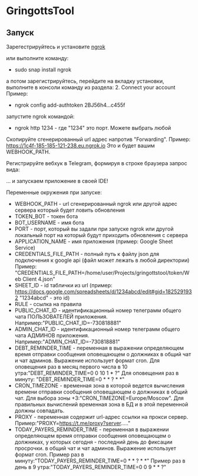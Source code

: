 # GringottsTool



## Запуск

Зарегестрируйтесь и установите [ngrok](https://dashboard.ngrok.com/get-started/setup)

или выполните команду:

* sudo snap install ngrok

а потом зарегистрируйтесь, перейдите на вкладку установки, выполните в консоли команду из раздела: 2. Connect your account
Пример: 

* ngrok config add-authtoken 2BJ56h4...c455f

запустите ngrok командой:

* ngrok http 1234 - где "1234" это порт. Можете выбрать любой

Скопируйте сгенерированный url адрес напротив "Forwarding". Пример: https://1c4f-185-185-121-238.eu.ngrok.io
Это и будет вашим WEBHOOK_PATH.

Регистрируйте вебхук в Telegram, формируя в строке браузера запрос вида:

… и запускаем приложение в своей IDE!

Переменные окружения при запуске:
* WEBHOOK_PATH - url сгенерированный ngrok или другой адрес сервера который будет ловить обновления
* TOKEN_BOT - токен бота
* BOT_USERNAME - имя бота
* PORT - порт, который вы задали при запуске ngrok или другой локальный порт на который будут приходить обновления с сервера
* APPLICATION_NAME - имя приложения (пример: Google Sheet Service)
* CREDENTIALS_FILE_PATH - полный путь к файлу  json для подключения к google api (файл может лежать в любой директории) 
Пример: "CREDENTIALS_FILE_PATH=/home/user/Projects/gringottstool/token/Web Client 4.json"
* SHEET_ID - id таблички из url (пример: https://docs.google.com/spreadsheets/d/1234abcd/edit#gid=1825291932 "1234abcd" - это id)
* RULE - ссылка на правила
* PUBLIC_CHAT_ID - идентификационный номер телеграмм общего чата ПОЛЬЗОВАТЕЛЕЙ приложения. Например:"PUBLIC_CHAT_ID=-730818881"
* ADMIN_CHAT_ID - идентификационный номер телеграмм общего чата АДМИНОВ приложения. Например:"ADMIN_CHAT_ID=-730818881"
* DEBT_REMINDER_TIME - переменная в выражении определяющем время отправки сообщения оповещающем о должниках в общий чат и чат админов.
  Выражение использует формат cron.
  Для оповещения раз в месяц первого числа в 10 утра:"DEBT_REMINDER_TIME=0 0 10 1 * ?"
  Для оповещения раз в минуту: "DEBT_REMINDER_TIME=0 * * ? * *"
* CRON_TIMEZONE - временная зона в которой ведется вычисления времени отправки сообщения оповещающем о должниках в общий чат.
  Для выбора зоны +3:"CRON_TIMEZONE=Europe/Moscow". Для правильных вычислений временная зона в БД и в этой переменной должны совпадать.
* PROXY - переменная содержит url-адрес ссылки на прокси сервер. Пример:"PROXY=https://t.me/proxy?server....."
* TODAY_PAYERS_REMINDER_TIME - переменная в выражении определяющем время отправки сообщения оповещающем о должниках, 
у которых сегодня - последний день до фиксации просрочки. в общий чат и чат админов. Выражение использует формат cron.
Пример раз в минуту:"TODAY_PAYERS_REMINDER_TIME=0 * * ? * *"
Пример раз в день в 9 утра:"TODAY_PAYERS_REMINDER_TIME=0 0 9 * * ?"
